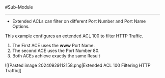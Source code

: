 #Sub-Module 

---
- Extended ACLs can filter on different Port Number and Port Name Options.

This example configures an extended ACL 100 to filter HTTP Traffic.
1. The First ACE uses the **www** Port Name.
2. The second ACE uses the Port Number 80.
3. Both ACEs achieve exactly the same Result

![[Pasted image 20240929112158.png|Extended ACL 100 Filtering HTTP Traffic]]